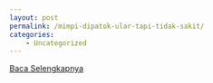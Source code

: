 ```yaml
---
layout: post
permalink: /mimpi-dipatok-ular-tapi-tidak-sakit/
categories:
    - Uncategorized
---
```


[Baca Selengkapnya](/04)